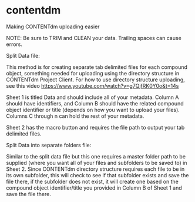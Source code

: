 # contentdm
Making CONTENTdm uploading easier

NOTE: Be sure to TRIM and CLEAN your data. Trailing spaces can cause errors.

Split Data file:

This method is for creating separate tab delimited files for each compound object, something needed for uploading using the directory structure in CONTENTdm Project Client. For how to use directory structure uploading, see this video https://www.youtube.com/watch?v=g7QjfRK0Y0o&t=14s

Sheet 1 is titled Data and should include all of your metadata. Column A should have identifiers, and Column B should have the related compound object identifier or title (depends on how you want to upload your files). Columns C through n can hold the rest of your metadata.

Sheet 2 has the macro button and requires the file path to output your tab delimited files.

Split Data into separate folders file:

Similar to the split data file but this one requires a master folder path to be supplied (where you want all of your files and subfolders to be saved to) in Sheet 2. Since CONTENTdm directory structure requires each file to be in its own subfolder, this will check to see if that subfolder exists and save the file there, if the subfolder does not exist, it will create one based on the compound object identifier/title you provided in Column B of Sheet 1 and save the file there.
